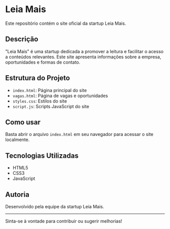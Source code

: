 # Leia Mais

Este repositório contém o site oficial da startup Leia Mais.

## Descrição

"Leia Mais" é uma startup dedicada a promover a leitura e facilitar o acesso a conteúdos relevantes. Este site apresenta informações sobre a empresa, oportunidades e formas de contato.

## Estrutura do Projeto

- `index.html`: Página principal do site
- `vagas.html`: Página de vagas e oportunidades
- `styles.css`: Estilos do site
- `script.js`: Scripts JavaScript do site

## Como usar

Basta abrir o arquivo `index.html` em seu navegador para acessar o site localmente.

## Tecnologias Utilizadas

- HTML5
- CSS3
- JavaScript

## Autoria

Desenvolvido pela equipe da startup Leia Mais.

---
Sinta-se à vontade para contribuir ou sugerir melhorias!
